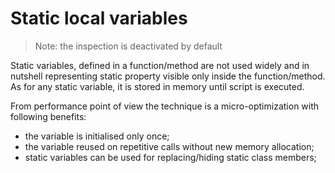 # Static local variables

> Note: the inspection is deactivated by default

Static variables, defined in a function/method are not used widely and in nutshell representing static property visible 
only inside the function/method. As for any static variable, it is stored in memory until script is executed.

From performance point of view the technique is a micro-optimization with following benefits:
- the variable is initialised only once;
- the variable reused on repetitive calls without new memory allocation;
- static variables can be used for replacing/hiding static class members;